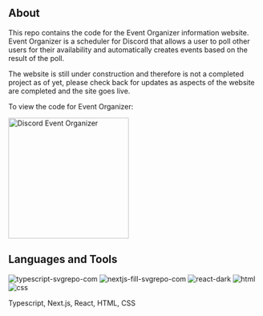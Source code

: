 ## About

This repo contains the code for the Event Organizer information website. Event Organizer is a scheduler for Discord that allows a user to poll other users for their availability and automatically creates events based on the result of the poll.

The website is still under construction and therefore is not a completed project as of yet, please check back for updates as aspects of the website are completed and the site goes live.

To view the code for Event Organizer: 

<a href="https://github.com/Nick-Zafiropoulos/discord-event-organizer">
    <img width="240px" alt="Discord Event Organizer" title="Go to Event Organizer" src="https://custom-icon-badges.demolab.com/badge/-Go%20to%20Event%20Organizer-green?style=for-the-badge&logoColor=white&logo=sign-in"/></a>

 
## Languages and Tools



![typescript-svgrepo-com](https://github.com/Nick-Zafiropoulos/event-organizer-site/assets/102330367/756f52f7-8b6d-4a2e-ba0c-02a0109323c7)
![nextjs-fill-svgrepo-com](https://github.com/Nick-Zafiropoulos/event-organizer-site/assets/102330367/6a36aad4-817a-4aa6-b213-6ff3c564cf3d)
![react-dark](https://user-images.githubusercontent.com/102330367/221290916-6d91e457-3086-4a56-b161-d83c7d2536c3.svg)
![html](https://user-images.githubusercontent.com/102330367/221290935-b9645ebc-4c1c-4975-bff7-81e677190082.svg)
![css](https://user-images.githubusercontent.com/102330367/221290945-3a601c4f-4008-4954-b0e5-d282f02f201f.svg)

Typescript, Next.js, React, HTML, CSS


